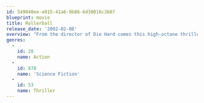 ```yaml
---
id: 549040ee-a915-41a6-9b86-6d30016c3b07
blueprint: movie
title: Rollerball
release_date: '2002-02-08'
overview: "From the director of Die Hard comes this high-octane thriller that roars along at a breakneck pace (Los Angeles Times)! Starring Chris Klein (American Pie), Jean Reno (Ronin), LL Cool J (Charlie's Angels) and Rebecca Romijn-Stamos (X-Men), Rollerball goes full-throttle with excitement from its death-defying opening until its explosive end! Jonathan Cross (Klein) is the newest recruit in the most extreme sport of all time where his fast moves and killer looks make him an instant superstar. But Cross life in the fast lane collides with reality when he learns that the league's owner (Reno) is orchestrating serious on-court accidents to boost ratings. Now Cross plans to take down the owner and his ruthless sport before the game puts an end to him!"
genres:
  -
    id: 28
    name: Action
  -
    id: 878
    name: 'Science Fiction'
  -
    id: 53
    name: Thriller
---
```

